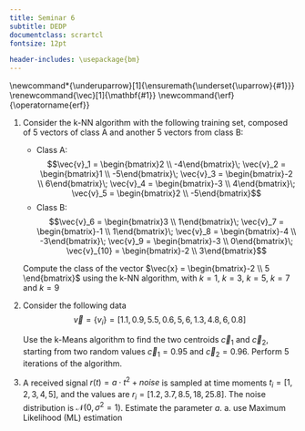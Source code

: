 ```yaml
---
title: Seminar 6
subtitle: DEDP
documentclass: scrartcl
fontsize: 12pt

header-includes: \usepackage{bm}
---
```


\newcommand*{\underuparrow}[1]{\ensuremath{\underset{\uparrow}{#1}}}
\renewcommand{\vec}[1]{\mathbf{#1}}
\newcommand{\erf}{\operatorname{erf}}


1. Consider the k-NN algorithm with the following training set, composed
of 5 vectors of class A and another 5 vectors from class B:
    * Class A:
$$\vec{v}_1 = \begin{bmatrix}2 \\ -4\end{bmatrix}\;
\vec{v}_2 = \begin{bmatrix}1 \\ -5\end{bmatrix}\;
\vec{v}_3 = \begin{bmatrix}-2 \\ 6\end{bmatrix}\;
\vec{v}_4 = \begin{bmatrix}-3 \\ 4\end{bmatrix}\;
\vec{v}_5 = \begin{bmatrix}2 \\ -5\end{bmatrix}$$
    * Class B:
$$\vec{v}_6 = \begin{bmatrix}3 \\ 1\end{bmatrix}\;
\vec{v}_7 = \begin{bmatrix}-1 \\ 1\end{bmatrix}\;
\vec{v}_8 = \begin{bmatrix}-4 \\ -3\end{bmatrix}\;
\vec{v}_9 = \begin{bmatrix}-3 \\ 0\end{bmatrix}\;
\vec{v}_{10} = \begin{bmatrix}-2 \\ 3\end{bmatrix}$$

    Compute the class of the vector $\vec{x} = \begin{bmatrix}-2 \\ 5 \end{bmatrix}$
using the k-NN algorithm, with $k=1$, $k=3$, $k=5$, $k=7$ and $k=9$

2. Consider the following data
$$\vec{v} = \left\lbrace v_i \right\rbrace = [ 1.1, 0.9, 
5.5, 0.6, 5, 6, 1.3, 4.8, 6, 0.8 ] $$

    Use the k-Means algorithm to find the two centroids $\vec{c}_1$ and $\vec{c}_2$,
starting from two random values $\vec{c}_1 = 0.95$ and $\vec{c}_2 = 0.96$. Perform
5 iterations of the algorithm.

2. A received signal $r(t) = a \cdot t^2 + noise$ is sampled at time moments $t_i = [1,2,3,4,5]$,
 and the values are $r_i = [1.2, 3.7, 8.5, 18, 25.8]$. The noise distribution
 is $\mathcal{N}(0,\sigma^2=1)$. Estimate the parameter $a$.
    a. use Maximum Likelihood (ML) estimation